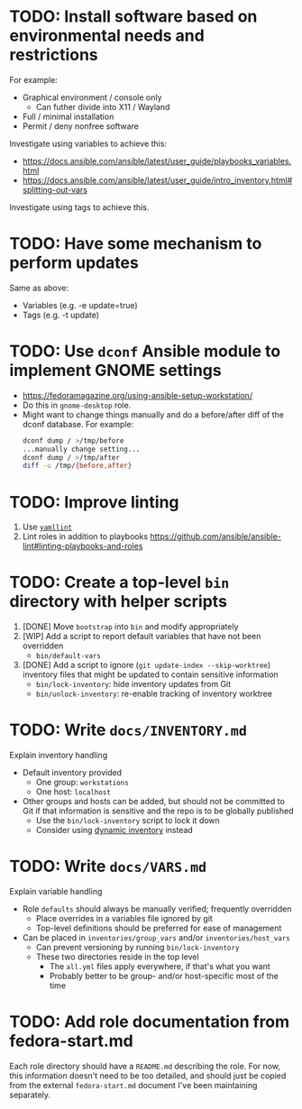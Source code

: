 # TODO: Install software based on environmental needs and restrictions

For example:
- Graphical environment / console only
  - Can futher divide into X11 / Wayland
- Full / minimal installation
- Permit / deny nonfree software

Investigate using variables to achieve this:
- <https://docs.ansible.com/ansible/latest/user_guide/playbooks_variables.html>
- <https://docs.ansible.com/ansible/latest/user_guide/intro_inventory.html#splitting-out-vars>

Investigate using tags to achieve this.

# TODO: Have some mechanism to perform updates

Same as above:
- Variables (e.g. -e update=true)
- Tags (e.g. -t update)

# TODO: Use `dconf` Ansible module to implement GNOME settings

- <https://fedoramagazine.org/using-ansible-setup-workstation/>
- Do this in `gnome-desktop` role.
- Might want to change things manually and do a before/after diff of the dconf
  database.  For example:
  ``` bash
  dconf dump / >/tmp/before
  ...manually change setting...
  dconf dump / >/tmp/after
  diff -u /tmp/{before,after}
  ```

# TODO: Improve linting

1. Use [`yamllint`](https://github.com/adrienverge/yamllint)
2. Lint roles in addition to playbooks <https://github.com/ansible/ansible-lint#linting-playbooks-and-roles>

# TODO: Create a top-level `bin` directory with helper scripts

1. [DONE] Move `bootstrap` into `bin` and modify appropriately
2. [WIP] Add a script to report default variables that have not been overridden
   - `bin/default-vars`
3. [DONE] Add a script to ignore (`git update-index --skip-worktree`) inventory
   files that might be updated to contain sensitive information
   - `bin/lock-inventory`: hide inventory updates from Git
   - `bin/unlock-inventory`: re-enable tracking of inventory worktree

# TODO: Write `docs/INVENTORY.md`

Explain inventory handling
- Default inventory provided
  - One group: `workstations`
  - One host: `localhost`
- Other groups and hosts can be added, but should not be committed to Git if
  that information is sensitive and the repo is to be globally published
  - Use the `bin/lock-inventory` script to lock it down
  - Consider using [dynamic inventory](https://docs.ansible.com/ansible/latest/user_guide/intro_dynamic_inventory.html) instead

# TODO: Write `docs/VARS.md`

Explain variable handling
- Role `defaults` should always be manually verified; frequently overridden
  - Place overrides in a variables file ignored by git
  - Top-level definitions should be preferred for ease of management
- Can be placed in `inventories/group_vars` and/or `inventories/host_vars`
  - Can prevent versioning by running `bin/lock-inventory`
  - These two directories reside in the top level
    - The `all.yml` files apply everywhere, if that's what you want
    - Probably better to be group- and/or host-specific most of the time

# TODO: Add role documentation from fedora-start.md

Each role directory should have a `README.md` describing the role.  For now,
this information doesn't need to be too detailed, and should just be copied
from the external `fedora-start.md` document I've been maintaining separately.
